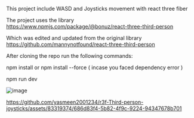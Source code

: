 This project include WASD and Joysticks movement with react three fiber

The project uses the library
https://www.npmjs.com/package/@bonuz/react-three-third-person

Which was edited and updated from the original library 
https://github.com/mannynotfound/react-three-third-person


After cloning the repo run the following commands:

npm install or npm install --force ( incase you faced dependency error )

npm run dev

![image](https://github.com/yasmeen2001234/r3f-Third-person-joysticks/assets/83319374/7381ea04-508e-4a9c-bdb2-a21ab2abbf14)

https://github.com/yasmeen2001234/r3f-Third-person-joysticks/assets/83319374/686d83f4-5b82-4f9c-9224-94347678b701


